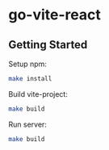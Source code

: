 # go-vite-react

## Getting Started

Setup npm:

```sh
make install
```

Build vite-project:

```sh
make build
```

Run server:

```sh
make build
```
